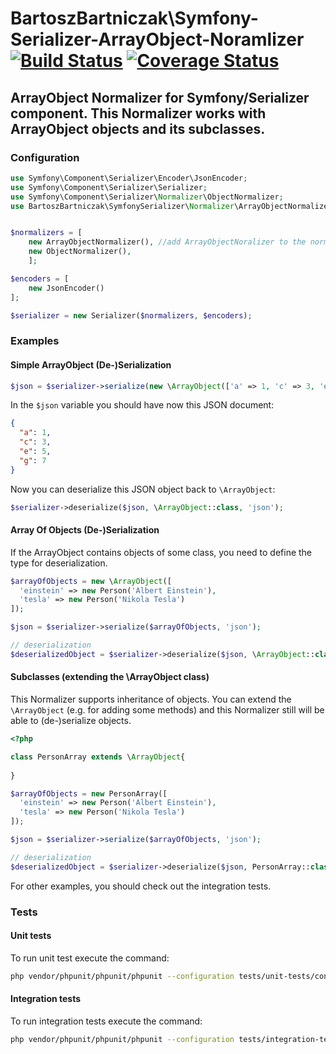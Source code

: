 BartoszBartniczak\Symfony-Serializer-ArrayObject-Noramlizer [![Build Status](https://travis-ci.org/BartoszBartniczak/SymfonySerializerArrayObjectNormalizer.svg?branch=master)](https://travis-ci.org/BartoszBartniczak/SymfonySerializerArrayObjectNormalizer) [![Coverage Status](https://coveralls.io/repos/github/BartoszBartniczak/SymfonySerializerArrayObjectNormalizer/badge.svg?branch=master)](https://coveralls.io/github/BartoszBartniczak/SymfonySerializerArrayObjectNormalizer?branch=master)
===========================================================
ArrayObject Normalizer for Symfony/Serializer component. This Normalizer works with ArrayObject objects and its subclasses.
------------------------------------------------

### Configuration

```php
use Symfony\Component\Serializer\Encoder\JsonEncoder;
use Symfony\Component\Serializer\Serializer;
use Symfony\Component\Serializer\Normalizer\ObjectNormalizer;
use BartoszBartniczak\SymfonySerializer\Normalizer\ArrayObjectNormalizer;


$normalizers = [
    new ArrayObjectNormalizer(), //add ArrayObjectNoralizer to the normalizers array
    new ObjectNormalizer(),
    ];

$encoders = [
    new JsonEncoder()
];

$serializer = new Serializer($normalizers, $encoders);
```

### Examples

#### Simple ArrayObject (De-)Serialization

```php
$json = $serializer->serialize(new \ArrayObject(['a' => 1, 'c' => 3, 'e' => 5, 'g' => 7]), 'json');
```

In the `$json` variable you should have now this JSON document:

```json
{
  "a": 1,
  "c": 3,
  "e": 5,
  "g": 7
}
```

Now you can deserialize this JSON object back to `\ArrayObject`:

```php
$serializer->deserialize($json, \ArrayObject::class, 'json');
```

#### Array Of Objects (De-)Serialization

If the ArrayObject contains objects of some class, you need to define the type for deserialization.

```php
$arrayOfObjects = new \ArrayObject([
  'einstein' => new Person('Albert Einstein'),
  'tesla' => new Person('Nikola Tesla')
]);

$json = $serializer->serialize($arrayOfObjects, 'json');

// deserialization
$deserializedObject = $serializer->deserialize($json, \ArrayObject::class.'<Person>', 'json');
```

#### Subclasses (extending the \ArrayObject class)

This Normalizer supports inheritance of objects. You can extend the `\ArrayObject` (e.g. for adding some methods) and this Normalizer still will be able to (de-)serialize objects.
 
```php
<?php

class PersonArray extends \ArrayObject{
    
}

$arrayOfObjects = new PersonArray([
  'einstein' => new Person('Albert Einstein'),
  'tesla' => new Person('Nikola Tesla')
]);

$json = $serializer->serialize($arrayOfObjects, 'json');

// deserialization
$deserializedObject = $serializer->deserialize($json, PersonArray::class.'<Person>', 'json');
```

For other examples, you should check out the integration tests.

### Tests

#### Unit tests

To run unit test execute the command:

```bash
php vendor/phpunit/phpunit/phpunit --configuration tests/unit-tests/configuration.xml
```

#### Integration tests

To run integration tests execute the command:

```bash
php vendor/phpunit/phpunit/phpunit --configuration tests/integration-tests/configuration.xml
```